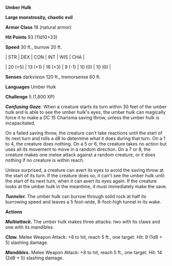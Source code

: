 **Umber Hulk**

**Large monstrosity, chaotic evil**

**Armor Class** 18 (natural armor)

**Hit Points** 93 (11d10+33)

**Speed** 30 ft., burrow 20 ft.

|   STR   |   DEX   |   CON   |   INT   |   WIS   |   CHA   |
  
| 20 (+5) | 13 (+1) | 16 (+3) | 9 (-1) | 10 (0) | 10 (0) |

**Senses** darkvision 120 ft., tremorsense 60 ft.

**Languages** Umber Hulk

**Challenge** 5 (1,800 XP)

***Confusing Gaze.*** When a creature starts its turn within 30 feet of the umber hulk and is able to see the umber hulk's eyes, the umber hulk can magically force it to make a DC 15 Charisma saving throw, unless the umber hulk is incapacitated.

On a failed saving throw, the creature can't take reactions until the start of its next turn and rolls a d8 to determine what it does during that turn. On a 1 to 4, the creature does nothing. On a 5 or 6, the creature takes no action but uses all its movement to move in a random direction. On a 7 or 8, the creature makes one melee attack against a random creature, or it does nothing if no creature is within reach.

Unless surprised, a creature can avert its eyes to avoid the saving throw at the start of its turn. If the creature does so, it can't see the umber hulk until the start of its next turn, when it can avert its eyes again. If the creature looks at the umber hulk in the meantime, it must immediately make the save.

***Tunneler.*** The umber hulk can burrow through solid rock at half its burrowing speed and leaves a 5 foot-wide, 8-foot-high tunnel in its wake.

**Actions**

***Multiattack.*** The umber hulk makes three attacks: two with its claws and one with its mandibles.

***Claw.*** Melee Weapon Attack: +8 to hit, reach 5 ft., one target. Hit: 9 (1d8 + 5) slashing damage.

***Mandibles.*** Melee Weapon Attack: +8 to hit, reach 5 ft., one target. Hit: 14 (2d8 + 5) slashing damage.

